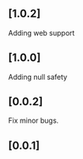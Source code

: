## [1.0.2]

Adding web support

## [1.0.0]

Adding null safety

## [0.0.2]

Fix minor bugs.

## [0.0.1] 
